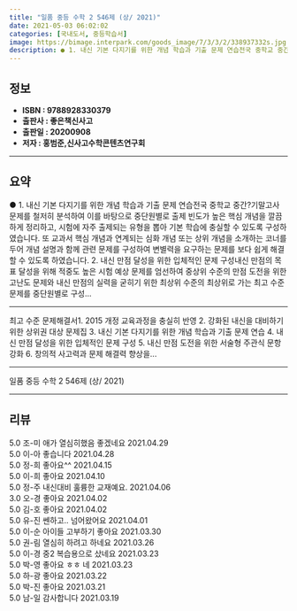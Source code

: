 ```yaml
---
title: "일품 중등 수학 2 546제 (상/ 2021)"
date: 2021-05-03 06:02:02
categories: [국내도서, 중등학습서]
image: https://bimage.interpark.com/goods_image/7/3/3/2/338937332s.jpg
description: ● 1. 내신 기본 다지기를 위한 개념 학습과 기출 문제 연습전국 중학교 중간?기말고사 문제를 철저히 분석하여 이를 바탕으로 중단원별로 출제 빈도가 높은 핵심 개념을 깔끔하게 정리하고, 시험에 자주 출제되는 유형을 뽑아 기본 학습에 충실할 수 있도록 구성하였습니다. 또 교과서 핵심 개
---
```


## **정보**

- **ISBN : 9788928330379**
- **출판사 : 좋은책신사고**
- **출판일 : 20200908**
- **저자 : 홍범준,신사고수학콘텐츠연구회**

------



## **요약**

●  1. 내신 기본 다지기를 위한 개념 학습과 기출 문제 연습전국 중학교 중간?기말고사 문제를 철저히 분석하여 이를 바탕으로 중단원별로 출제 빈도가 높은 핵심 개념을 깔끔하게 정리하고, 시험에 자주 출제되는 유형을 뽑아 기본 학습에 충실할 수 있도록 구성하였습니다. 또 교과서 핵심 개념과 연계되는 심화 개념 또는 상위 개념을 소개하는 코너를 두어 개념 설명과 함께 관련 문제를 구성하여 변별력을 요구하는 문제를 보다 쉽게 해결할 수 있도록 하였습니다. 2. 내신 만점 달성을 위한 입체적인 문제 구성내신 만점의 목표 달성을 위해 적중도 높은 시험 예상 문제를 엄선하여 중상위 수준의 만점 도전을 위한 고난도 문제와 내신 만점의 실력을 굳히기 위한  최상위 수준의 최상위로 가는 최고 수준 문제를 중단원별로 구성...

------

최고 수준 문제해결서1. 2015 개정 교육과정을 충실히 반영
2. 강화된 내신을 대비하기 위한 상위권 대상 문제집 
3. 내신 기본 다지기를 위한 개념 학습과 기출 문제 연습 
4. 내신 만점 달성을 위한 입체적인 문제 구성 
5. 내신 만점 도전을 위한 서술형 주관식 문항 강화 
6. 창의적 사고력과 문제 해결력 향상을... 

------


일품 중등 수학 2 546제 (상/ 2021) 

------


## **리뷰** 

5.0 조-미 애가 열심히했음 좋겠네요 2021.04.29 <br/>5.0 이-아 좋습니다 2021.04.28 <br/>5.0 정-희 좋아요^^ 2021.04.15 <br/>5.0 이-희 좋아요 2021.04.10 <br/>5.0 정-주 내신대비 훌륭한 교재예요. 2021.04.06 <br/>3.0 오-경 좋아요 2021.04.02 <br/>5.0 김-호 좋아요 2021.04.02 <br/>5.0 유-진 쎈하고..
넘어왔어요 2021.04.01 <br/>5.0 이-순 아이들 고부하기 좋아요 2021.03.30 <br/>5.0 권-림 열심히 하려고 하네요 2021.03.26 <br/>5.0 이-경 중2 복습용으로 샀네요 2021.03.23 <br/>5.0 박-영 좋아요 ㅎㅎ 네 2021.03.23 <br/>5.0 하-광 좋아요 2021.03.22 <br/>5.0 박-진 좋아요 2021.03.21 <br/>5.0 남-일 감사합니다 2021.03.19 <br/>